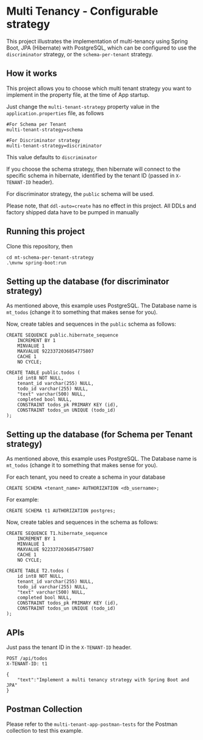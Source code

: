 # Multi Tenancy - Configurable strategy

This project illustrates the implementation of multi-tenancy using Spring Boot, JPA (Hibernate) with PostgreSQL, which can be configured to use the ``discriminator`` strategy, or the ``schema-per-tenant`` strategy.

## How it works
This project allows you to choose which multi tenant strategy you want to implement in the property file, at the time of App startup.

Just change the ``multi-tenant-strategy`` property value in the ``application.properties`` file, as follows

    #For Schema per Tenant
    multi-tenant-strategy=schema

    #For Discriminator strategy
    multi-tenant-strategy=discriminator

This value defaults to ``discriminator``

If you choose the schema strategy, then hibernate will connect to the specific schema in hibernate, identified by the tenant ID (passed in ``X-TENANT-ID`` header).

For discriminator strategy, the ``public`` schema will be used.

Please note, that ``ddl-auto=create`` has no effect in this project. All DDLs and factory shipped data have to be pumped in manually


## Running this project

Clone this repository, then

    cd mt-schema-per-tenant-strategy
    .\mvnw spring-boot:run

## Setting up the database (for discriminator strategy)

As mentioned above, this example uses PostgreSQL. The Database name is `mt_todos` (change it to something that makes sense for you).

Now, create tables and sequences in the ``public`` schema as follows:

    CREATE SEQUENCE public.hibernate_sequence
        INCREMENT BY 1
        MINVALUE 1
        MAXVALUE 9223372036854775807
        CACHE 1
        NO CYCLE;

    CREATE TABLE public.todos (
        id int8 NOT NULL,
        tenant_id varchar(255) NULL,
        todo_id varchar(255) NULL,
        "text" varchar(500) NULL,
        completed bool NULL,
        CONSTRAINT todos_pk PRIMARY KEY (id),
        CONSTRAINT todos_un UNIQUE (todo_id)
    );

## Setting up the database (for Schema per Tenant strategy)

As mentioned above, this example uses PostgreSQL. The Database name is `mt_todos` (change it to something that makes sense for you).

For each tenant, you need to create a schema in your database

    CREATE SCHEMA <tenant_name> AUTHORIZATION <db_username>;

For example:

    CREATE SCHEMA t1 AUTHORIZATION postgres;

Now, create tables and sequences in the schema as follows:

    CREATE SEQUENCE T1.hibernate_sequence
        INCREMENT BY 1
        MINVALUE 1
        MAXVALUE 9223372036854775807
        CACHE 1
        NO CYCLE;

    CREATE TABLE T2.todos (
        id int8 NOT NULL,
        tenant_id varchar(255) NULL,
        todo_id varchar(255) NULL,
        "text" varchar(500) NULL,
        completed bool NULL,
        CONSTRAINT todos_pk PRIMARY KEY (id),
        CONSTRAINT todos_un UNIQUE (todo_id)
    );

## APIs

Just pass the tenant ID in the `X-TENANT-ID` header.

    POST /api/todos
    X-TENANT-ID: t1

    {
        "text":"Implement a multi tenancy strategy with Spring Boot and JPA"
    }

## Postman Collection

Please refer to the `multi-tenant-app-postman-tests` for the Postman collection to test this example.

